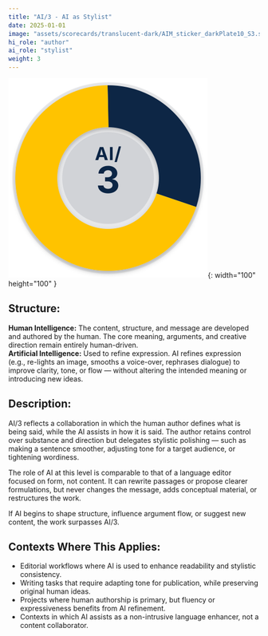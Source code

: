 ```yaml
---
title: "AI/3 - AI as Stylist"
date: 2025-01-01
image: "assets/scorecards/translucent-dark/AIM_sticker_darkPlate10_S3.svg"
hi_role: "author"
ai_role: "stylist"
weight: 3
---
```


![AI Score 3](/assets/scorecards/translucent-dark/AIM_sticker_darkPlate10_S3.svg){: width="100" height="100" }

## Structure:
**Human Intelligence:** The content, structure, and message are developed and authored by the human. The core meaning, arguments, and creative direction remain entirely human-driven.\
**Artificial Intelligence:** Used to refine expression. AI refines expression (e.g., re-lights an image, smooths a voice-over, rephrases dialogue) to improve clarity, tone, or flow — without altering the intended meaning or introducing new ideas.

## Description:
AI/3 reflects a collaboration in which the human author defines what is being said, while the AI assists in how it is said. The author retains control over substance and direction but delegates stylistic polishing — such as making a sentence smoother, adjusting tone for a target audience, or tightening wordiness.

The role of AI at this level is comparable to that of a language editor focused on form, not content. It can rewrite passages or propose clearer formulations, but never changes the message, adds conceptual material, or restructures the work.

If AI begins to shape structure, influence argument flow, or suggest new content, the work surpasses AI/3.

## Contexts Where This Applies:
- Editorial workflows where AI is used to enhance readability and stylistic consistency.
- Writing tasks that require adapting tone for publication, while preserving original human ideas.
- Projects where human authorship is primary, but fluency or expressiveness benefits from AI refinement.
- Contexts in which AI assists as a non-intrusive language enhancer, not a content collaborator.

